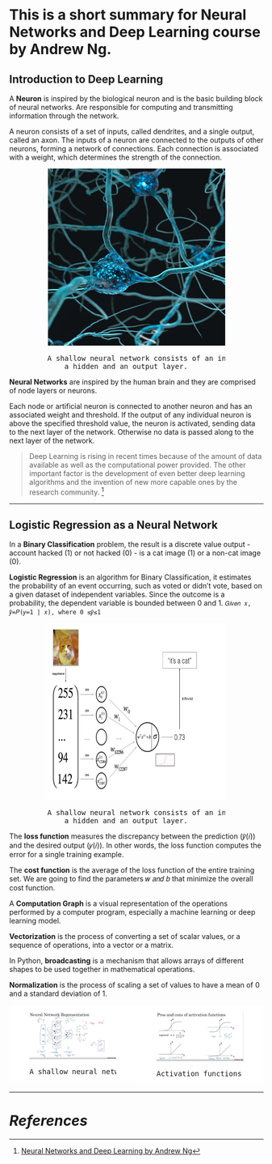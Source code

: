  <style>
    {
        box-sizing: border-box;
    }
    /* Set additional styling options for the columns*/
    .column {
    float: left;
    width: 50%;
    }

    .row:after {
    content: "";
    display: table;
    clear: both;
    }

    .center {
    display: block;
    margin-left: auto;
    margin-right: auto;
    width: 70%;
    }
</style>

# This is a short summary for Neural Networks and Deep Learning course by Andrew Ng.

## Introduction to Deep Learning

A **Neuron** is inspired by the biological neuron and is the basic building block of neural networks. Are responsible for computing and transmitting information through the network.

A neuron consists of a set of inputs, called dendrites, and a single output, called an axon. The inputs of a neuron are connected to the outputs of other neurons, forming a network of connections. Each connection is associated with a weight, which determines the strength of the connection.

<figure class="center">
    <img src="/img/postimages/neuralNetwork.jpg" alt="Shallow Neural Network" width="100%" height="350px" >
    <figcaption><pre>A shallow neural network consists of an input, 
    a hidden and an output layer.</pre></figcaption>
</figure>

**Neural Networks** are inspired by the human brain and they are comprised of node layers or neurons.

Each node or artificial neuron is connected to another neuron and has an associated weight and threshold. If the output of any individual neuron is above the specified threshold value, the neuron is activated, sending data to the next layer of the network. Otherwise no data is passed along to the next layer of the network.

> Deep Learning is rising in recent times because of the amount of data available as well as the computational power provided. The other important factor is the development of even better deep learning algorithms and the invention of new more capable ones by the research community. [^1]

---

## Logistic Regression as a Neural Network

In a **Binary Classification** problem, the result is a discrete value output - account hacked (1) or not hacked (0) - is a cat image (1) or a non-cat image (0).

**Logistic Regression** is an algorithm for Binary Classification, it estimates the probability of an event occurring, such as voted or didn’t vote, based on a given dataset of independent variables. Since the outcome is a probability, the dependent variable is bounded between 0 and 1. `𝐺𝑖𝑣𝑒𝑛 𝑥, 𝑦̂=𝑃(𝑦=1 | 𝑥), where 0 ≤𝑦̂≤1`

<figure class="center">
    <img src="/img/postimages/logisticRegression.png" alt="Shallow Neural Network" width="100%" height="350px" >
    <figcaption><pre>A shallow neural network consists of an input, 
    a hidden and an output layer.</pre></figcaption>
</figure>

The **loss function** measures the discrepancy between the prediction (𝑦̂(𝑖)) and the desired output (𝑦(𝑖)). In other words, the loss function computes the error for a single training example.

The **cost function** is the average of the loss function of the entire training set. We are going to find the parameters 𝑤 𝑎𝑛𝑑 𝑏 that minimize the overall cost function.

A **Computation Graph** is a visual representation of the operations performed by a computer program, especially a machine learning or deep learning model.

**Vectorization** is the process of converting a set of scalar values, or a sequence of operations, into a vector or a matrix.

In Python, **broadcasting** is a mechanism that allows arrays of different shapes to be used together in mathematical operations.

**Normalization** is the process of scaling a set of values to have a mean of 0 and a standard deviation of 1.

 <div class="row">
        <div class="column" style="background-color:#ffffff;">
            <figure>
                <img src="/img/postimages/shallowNN.png"
                    alt="Shallow Neural Network">
                <figcaption><pre>A shallow neural network consists of an input, a hidden and an output layer.</pre></figcaption>
            </figure>
        </div>
        <div class="column" style="background-color:#ffffff;">
            <figure>
            <img src="/img/postimages/activationFunctions.png"
                alt="Activation Functions">
            <figcaption><pre>Activation functions are mathematical equations that determine the output of a neuron in a neural network.</pre></figcaption>
        </figure>
        </div>
    </div>

---

# _References_

[^1]: [Neural Networks and Deep Learning by Andrew Ng](https://www.coursera.org/learn/neural-networks-deep-learning "Neural Networks and Deep Learning on Coursera")

